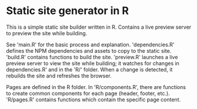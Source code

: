 # Static site generator in R

This is a simple static site builder written in R. 
Contains a live preview server to preview the site while building.

See 'main.R' for the basic process and explanation.
'dependencies.R' defines the NPM dependencies and assets to copy 
to the static site. 'build.R' contains functions to build the site.
'preview.R' launches a live preview server to view the site while building;
it watches for changes in dependencies.R' and in the 'R/' folder. When
a change is detected, it rebuilds the site and refreshes the browser.

Pages are defined in the R folder. In 'R/components.R', there are
functions to create common components for each page (header, footer, etc.).
'R/pages.R' contains functions which contain the specific page content.
